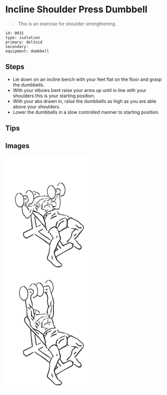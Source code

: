 # Incline Shoulder Press Dumbbell
> This is an exercise for shoulder strengthening.

``` 
id: 0031 
type: isolation 
primary: deltoid 
secondary:  
equipment: dumbbell 
``` 

## Steps

 - Lie down on an incline bench with your feet flat on the floor and grasp the dumbbells.
 - With your elbows bent raise your arms up until in line with your shoulders this is your starting position.
 - With your abs drawn in, raise the dumbbells as high as you are able above your shoulders.
 - Lower the dumbbells in a slow controlled manner to starting position.

## Tips


## Images

<svg width="276" height="275pt" viewBox="0 0 207 275" xmlns="http://www.w3.org/2000/svg">
  <g fill="#FFF">
    <path d="M0 0h207v275H0V0m128.03 63.88c-4.26.62-6.34 5.03-7.03 8.83 2.57-2.87 3.76-6.92 7.6-8.56 10 3.88 12.69 17.55 7.79 26.3-1.5 2.97-4.89 3.57-7.92 3.59.84 2.36 3.71 1.91 5.46.96 3.38-1.76 5-5.56 5.77-9.1 1.27-6.85-.25-14.4-4.84-19.77-1.67-1.86-4.33-3.17-6.83-2.25m-25.64 7.42c-3.18 2.53-4.39 6.72-4.9 10.6-.66 7.27 1.56 15.47 7.78 19.86 1.34 2.27 2.66 4.55 3.73 6.96-.69-.03-2.07-.08-2.76-.11.01.35.04 1.06.06 1.41 2.31-.44 4.4-1.63 6.7-2.09 3.55.04 3.48 5.17 6.67 5.7-1.12-2.46-2.87-4.52-4.68-6.49.76-.99 1.53-1.98 2.3-2.96 1-2.43 1.24-5.03.46-7.57-.64 3.33-1.42 6.63-2.7 9.78-1.76-.1-3.5.11-5.14.79-1.03-1.81-1.87-3.84-3.72-5.01 3.84 1.41 7.55-1.43 9.29-4.65 2.94-4.61 2.86-10.36 2.02-15.58l2.16.78c-.17 1.01-.51 3.02-.69 4.03 3.12-1.06 1.46-7.85-1.73-4.95-.17-.59-.5-1.78-.67-2.37 2.2-.04 4.37-.35 6.56-.53 1.9.47 3.11 2.28 4.57 3.46.06 2.18-.19 4.4-.76 6.51-2.6.49-5.2.92-7.82 1.28 1.02 3.44 1.15 7.02 1.54 10.56.97-3.2.94-6.68-.49-9.75.66.05 2 .14 2.66.19 1.04 1.85.33 4.06.56 6.08.79-2.19-.39-5.68 2.23-6.65.85 6.12 1.21 12.29 1.94 18.42.57 3.75-1.03 7.33-1.44 11.01-.4 1.49-.18 3.83-2.19 4.18-4.45 2.07-8.83-.47-12.71-2.51 3.14-1.13 7.24-1.44 7.97-5.42-1.76 1.27-3.69 3.09-6.05 2.37-4.07-.24-5.76-4.4-7.12-7.62.12.68.36 2.04.49 2.72-.89-.01-2.65-.01-3.53-.01-.83.79-1.67 1.57-2.54 2.32-.84-2.24.87-6.74-2.13-7.52.13 2.28.46 4.55.46 6.84-1.55.26-3.11.44-4.62.87-2.48 1.52-3.55 4.44-4.8 6.91 2.23-1.14 3.31-3.39 4.74-5.3 1.53-.47 3.12-.7 4.69-1.05 2.31-1.03 4.77-1.69 7.15-2.55 1.04 1.29 1.79 2.77 2.7 4.14.86.98 2.68 1.81 1.71 3.35 1.37 1.17 2.78 2.3 4.14 3.5-1.8.19-3.48-.27-5.09-.98.74.99 1.28 2.95-.05 3.74-3.76.39-7.63 1.42-10.73 3.67-3.81 3.2-8.29 6.01-10.23 10.83-2.59-3.84-6.93-5.84-10.43-8.69-4.06-2.25-8.61-3.46-12.79-5.5.52-2.14 1.06-4.28 1.44-6.45-3.05 4.25-2.18 10.04-5.35 14.23-3.11 4-6.03 8.99-11.46 9.96-2.06-2.57-4.19-5.08-6.26-7.63-3.82-5.63-3.42-12.67-3.78-19.15.3-.61.89-1.84 1.19-2.46.99.44 1.99.87 3 1.27l-.86-2.47 1.94-1.13c-.76.34-2.29 1.04-3.06 1.39 1.83-4.37 2.49-9.22 1.55-13.89.52-.74 1.02-.79 1.5-.14 1.05 2.93 4.84.88 5.32-1.43-1.7.85-3.46 2.27-4.75.05-2.8.03-3.32-2.19-3.56-4.65 1.19-.09 2.36-.29 3.51-.61 1.42-.1 2.83-.17 4.25-.22.28.45.85 1.35 1.13 1.8a60.84 60.84 0 0 0-5.2 2.36c2.22.53 4.35-1.69 6.44-.51 1.01 2.25.71 4.84.67 7.25-.53 1.89-3.74 1.84-3.72 3.89.16.23.49.68.65.9-.51.92-1.03 1.83-1.56 2.74.5 2.94.79 5.94 1.61 8.81 1.74 2.89 4.27 5.21 6.26 7.93-.96-2.22-.68-7.11-4.07-6.65.13-.98.3-1.96.51-2.93 2.05-1.73 4.86-.78 7.28-.71 1.43-.63 2.87-1.28 4.13-2.21-2.72-1.7-6.72 4.1-7.98-.85-.59-.78-1.18-1.55-1.79-2.3 3.13.23 6.63.12 8.8-2.51 3.76-3.2 2.41-9.54 6.96-11.96 3.31-2.36 7.39-3.01 11.23-4.02 2.39-.59 5.37 1.59 7.21-.84-3.47-.09-6.94-.1-10.41-.12-4.11.58-8.11 2.53-10.88 5.65.1-5.81-1.05-12.2-5.41-16.4-1.77-1.9-4.39-3.61-7.08-2.64-4.35.49-6.8 4.83-7.53 8.75 2.74-2.74 3.89-6.94 7.93-8.36 2.08 1.21 4.44 2.12 6.08 3.96 4.62 5.02 5.35 12.57 3.93 18.99-.91 4.39-4.95 8.85-9.82 7.48-.64 1.01-1.37 1.97-2.17 2.87.61.6 1.21 1.21 1.82 1.82-1.87.95-3.15 2.4-3.85 4.36-1.28-3.78-1.45-7.73-.76-11.64 1.41-.99 3.61-1.56 4.03-3.46.56-4.39-1.2-8.68-3.28-12.43-3.15-1.76-6.83-.27-10.08.41-.88-3.4-3.96-6.07-7.33-6.84-3.1-.18-6.32 1.22-7.95 3.93-3.44 5.43-3.55 12.36-2.05 18.43 1.23 4.28 3.47 8.76 7.61 10.84 2.36 1.38 5.12-.24 7.57.79-.62 5.96.17 12.19 3.22 17.42 2.17 2.72 5.02 4.97 6.35 8.3 5.32 1.73 8.61-3.4 11.31-7.01-1.21 6.94.87 13.82 1.24 20.73.11 3.28.67 6.5 1.17 9.73-6.94 3.11-13.9 6.22-20.64 9.75-.15 2.56-.12 5.19.43 7.71 1.54 2.8 4.21 4.76 6.91 6.36 5.98-3.04 12.03-5.95 17.53-9.84-.91-.72-1.84-.81-2.78-.27-4.87 2.64-9.63 5.5-14.73 7.66-4.09-1.64-6.06-5.81-5.95-10.06 6.09-3.55 12.61-6.25 18.95-9.31.9-.67 2.91-1.05 2.35-2.6-.91-7.74-1.98-15.47-3.07-23.2-.39-3.82-.83-8.15 2.06-11.18 2.66 2.26 4.61 5.21 6.99 7.75-.64-.1-1.93-.31-2.57-.41 1.64 8.4 2.33 16.95 4.31 25.29 3.41-1.56 6.75-3.28 10.25-4.63.18-.55.55-1.64.73-2.19-3.34 1.42-6.41 3.4-9.51 5.28-1.54-7.28-1.84-14.79-4.03-21.93.55-.38 1.1-.76 1.64-1.15.96 1.76 2.5 3.07 3.91 4.45 6.22 5.88 10.6 13.39 16.83 19.26 3.12 2.48 2.81 7.87 7.26 8.85-2.73-5.51-6.05-11.8-4.09-18.05a26.07 26.07 0 0 0-1.87-2.67c-1.56-5.63 1.64-10.59 4.88-14.85-.1-.54-.31-1.63-.42-2.17 3.25-1.56 9.06-1.24 9.69-5.68-3.41 1.62-6.76 3.41-10.43 4.36-.39 2.18-3.02 2.2-4.58 3.14.73.28 2.19.82 2.91 1.09-.91 2.06-1.84 4.14-3.11 6.01-.56.94-1.1 1.89-1.61 2.87.26-1.49-.42-3.78 1.68-4.14.03-1.08.08-3.25.1-4.33-1.02.97-2.02 1.95-3.04 2.93 2.04-5.49 7.29-8.72 11.31-12.66 5.71-1.64 11.38-3.86 17.42-3.69-1.94-.23-3.9-.22-5.84-.4-.15-.21-.46-.62-.61-.83 3.19-1.47 7.06-.54 10.51-1.14.07.46.19 1.38.25 1.84l.11-2.01c.64.26 1.91.76 2.54 1.02l-.21-2.28c.67.5 2.01 1.5 2.69 2.01-.31-.43-.91-1.29-1.22-1.71 1.3-4.24 2.09-8.61 3.13-12.91-.3-6.75-1.29-13.46-1.88-20.18 1.17-3.24 1.04-6.7 1.95-9.98-1.36-1.93-2.78-4.06-5.11-4.88-2.69-.3-5.27.84-7.69 1.84-1.35-3.14-3.08-6.34-6.08-8.18-2.4-1.62-5.58-.79-7.86.62m-38.1 12.12c-.09.32-.27.95-.35 1.27 4.02.84 7.95 2.09 11.8 3.54 1.78 1.6 2.51 4.06 4.11 5.86-.02-2.46-.19-5.79-2.94-6.79-4.07-1.68-8.32-2.95-12.62-3.88m4.1 10.17c2.47-.5 2.17-4.16 2.94-6.06-1.73 1.46-3.39 3.67-2.94 6.06m20.4 1.66c.91 1.21 3.74.71 4.54-.53-.69-1.88-3.78-.88-4.54.53m6.29-.2c.38 1.44 2.4 1.99 3.7 1.73.69-1.71-3.04-3.83-3.7-1.73m-12.54 7.63c-3.14 2.09-5.99 4.66-8.11 7.8-1.7.6-3.52.73-5.25 1.2 2.62.69 6.24 1.17 7.61-1.81a16.01 16.01 0 0 1 12.33-7.72c.09-.44.29-1.32.38-1.77-2.29.85-4.74 1.25-6.96 2.3m8.56-1.44c2.78-.05 5.56-.3 8.3-.78-2.75-1.16-5.71-.43-8.3.78m9.06.79c1.38 1.31 3.09 2.2 4.78 3.06-1.16-1.3-3.32-6.14-4.78-3.06m-12.1 7.21c-3.8 2.46-3.84 7.66-3.43 11.69.01 1.58-2.99 4.26.25 4.49-.08.28-.23.85-.31 1.14 1.83.09 3.68.05 5.49.4 1.96.87 3.74 2.32 5.94 2.56 1.62-.05 3.13-.82 3.64-2.38-1.79.25-3.61 1.22-5.42.54-3.15-.72-5.83-3.39-9.26-2.34 3.3-4.29.37-9.44 1.62-14.24 2.5-2.18 7.66-3.15 7.42-7.14-1.97 1.77-3.85 3.64-5.94 5.28m7.84-5.02c1.81 1.83 4.86 2.81 7.14 1.23-2.35-.57-4.72-1.14-7.14-1.23M45 109.67c.96 1.7.9 3.5.03 5.23.3 1.49.63 2.97.94 4.46.47.09 1.41.26 1.88.35-.39-2.01-.78-4.02-1.2-6.03.6-1.35.42-2.89 1.08-4.22-.68.05-2.05.16-2.73.21m33.24 3.48c-2.3 1.01-.26 3.31 1.32 1.62 2.27-.84.16-3.05-1.32-1.62m-12.39 5.12c1.34-.39 2.23-1.26 2.66-2.59 1.56.96 3.38 1.21 5.17 1.44-1.51 1.52-2.84 3.2-4.13 4.91 2.1 2.54 3.13 5.98 5.88 7.93-.09-1.81-.66-3.51-1.48-5.11 2.24-1.13 4.56-2.53 4.84-5.29-1.56-.26-3.12-.51-4.68-.74.41-.44 1.23-1.31 1.64-1.74-1.31-2.16-4.15-2.02-6.33-2.02-.41-.3-1.22-.9-1.63-1.2-.71 1.44-1.38 2.9-1.94 4.41m14.4-1.38c-.26.33-.76.99-1.02 1.32.77 3.42 4.74-1.98 1.02-1.32m20.16.67c1.04 1.74 2.2 3.43 3.75 4.76-.33-2.1-.99-5.16-3.75-4.76m-45.17 17.3c3.66-1.81 5.19-6.16 5.27-10.02-1.73 3.35-3.66 6.6-5.27 10.02m63.65-5.91c1.11 1.35 3.01 2.22 2.99 4.21.62 1.54.1 4.15 2.14 4.67 5.36.64 10.52 2.43 15.94 2.69 3.86 0 6.22 3.58 9.28 5.39-1.34 1.27-2.65 2.55-3.99 3.82-1.77-2.52-5.07-5.05-8.27-3.63-5.46 1.61-10.36 4.57-15.04 7.72-2.87 1.93-3.57 5.56-4.29 8.7-.54 1.41-.1 2.74.85 3.87-2.17-.38-4.46-.99-6.59-.1-6.48 1.82-10.5 7.92-12.7 13.91.3.65.6 1.3.89 1.95l1.88-3.36c1.47 5.71 7.23 9.25 8.2 15.12-2.54 4.26-6.08 7.96-7.15 13-8.51-7.7-18.46-13.62-28.12-19.76-2.55-1.6-4.96-3.6-7.93-4.37 3.52 4.42 8.96 6.72 13.48 9.98 5.93 3.92 11.47 8.39 17.26 12.52 1.58 1.28 4.03 1.76 4.9 3.74.59 7.82-.73 15.65-3.22 23.05-1.04 3.15-3.26 6.31-2.32 9.77 1.85 4.18 6.84 5.16 9.51 8.61 3.93 4.49 8.02 10.12 14.44 10.76 4.43.83 10.27-.63 11.96-5.27-.83-1.2-1.58-2.45-2.27-3.73-2.48-1.81-5.34-3.22-7.38-5.57-2.34-2.57-2.52-6.29-4.53-9.08 7.96-5.05 16-10.03 24.42-14.29 5.25-2.33 10.29-5.14 14.93-8.53.16-.66.48-1.98.64-2.65 2.68 2.06 5.62 3.73 8.34 5.73 1.92 1.33 4.24 2.89 6.7 2.11 3.78-.48 5.09-5.49 3.52-8.48-.74-2.37-3.17-3.3-4.95-4.71-3.83-2.76-4.92-8.28-9.56-10.08 3.39 5.71 7.09 11.53 13.01 14.92-.09 1.74.03 3.72-1 5.22-1.46.74-3.15.51-4.72.73-3.87-2.16-7.27-6.01-11.91-6.19.43-1.42.82-2.85 1.18-4.29-3.41-2.77-7.8-4.51-12.24-4.13-.38.46-1.14 1.37-1.53 1.83-3.48 1.35-6.8 3.06-10.25 4.47-3.16-3.14-4.91-7.28-7.78-10.63.42-.4 1.27-1.19 1.69-1.59-.01-2.27 1-4.69-.23-6.8-1.8-3.47-2.68-7.27-3.03-11.14 5.18-3.23 10.62-6.03 16.05-8.82 1.16-.53 1.63-1.81 2.41-2.74 1.86.81 3.72 1.66 5.6 2.45-1.56-1.47-3.15-2.89-4.75-4.31.18-4.04.26-8.09.34-12.14 1.14-3.16 4.13-5.56 7.32-6.48 7.1 3.66 15.47 5.81 20.77 12.17 2.22 2.52 5.91 3.66 7.11 7.04 1.47 2.38.56 5.51-1.46 7.25-2.49 2.18-4 5.21-6.51 7.36-2.84 2.87-4.4 6.77-7.39 9.52-2.15 1.92-4.11 4.05-5.57 6.54 3.89-.56 6.34-4.32 9-6.93 4.22-6.36 9.72-11.75 13.66-18.3 1.95-3.62-.46-7.72-3.35-9.99-4.68-3.7-8.46-8.71-14.19-10.87-3.34-1.98-7.55-2.73-10.09-5.86-1.83-.47-3.63.29-5.4.65-2.06-5.44-8.68-5.3-13.34-6.96-4.08-.17-7.71-2.27-11.79-2.27.19-3.52-2.63-6.09-5.57-7.42m-26.63 1.55c-.26 1.67 2.69 2.5 4 2 .61-1.83-2.69-2.63-4-2m26.86 3.14c-1.84.48-3.85.6-5.45 1.72-.1.75-.01 1.62-.81 2.03-2.42 1.74-5.69 3.23-6.07 6.58 3.56-2.76 6.97-5.84 11.44-7.06-.92-.32-2.75-.98-3.67-1.3 1.56-.56 3.04-1.32 4.56-1.97m-13.24 13.59c-.92.47-.07 1.48 0 2.18 3.17-2.77 6.99-4.59 11.04-5.66 1.91-.32 2.96-1.97 3.97-3.45-5.38 1.3-10.99 2.86-15.01 6.93m57.49 14.4c1.95 3.3 4.59 6.24 7.89 8.24 2.35.72 7.21 1.7 7.04-2.05-2.12.06-4.24.11-6.36.17-2.94-2.01-4.91-5.59-8.57-6.36m-10.76 8.63c3.05 1.42 6.34 2.1 9.7 1.8-2.25 2.57-5.02 4.64-7.08 7.37-1.47 3.2-.92 6.92-2.43 10.13-.52.91-1.04 1.84-1.56 2.76-2.04 4.29-7.84 5.56-8.4 10.79 2 .44 2.84-1.16 3.65-2.62 4.55-4.42 9.1-9.85 9.53-16.46.02-5.48 5.9-7.62 9.13-11.09 1.99 1.18 4 2.55 6.39 2.72-.04-.23-.12-.71-.16-.95-2.46-.92-4.38-2.67-6.5-4.13-4.1.04-8.18-.7-12.27-.32m-76.52 6.99c6.24 6.79 14.39 11.44 21.89 16.7 2.77 1.62 5.15 4.28 8.55 4.46-8.24-8.23-19.39-12.95-28.11-20.62 3.54-2.24 8.75-2.9 10.58-7.06-4.49 1.79-8.66 4.26-12.91 6.52m88.44 5.68c-1.71 1.6-3.38 3.26-5.21 4.72.2.42.6 1.25.8 1.67 2.05-1.44 4.06-3 5.75-4.86.11-.96-.34-1.47-1.34-1.53z"/>
    <path d="M100.11 92.7c-2.87-7.64-2.08-18.11 5.8-22.44 2.85 1.66 6.06 3.18 7.66 6.26 2.75 5.08 4.03 11.35 2 16.92-1.01 3.15-3.05 6.52-6.61 7.1-4.45.06-7.39-4.11-8.85-7.84zM23.91 104.02c-.54-6.12 1.68-12.77 7.31-15.87 3.41 1.58 7.16 3.33 8.77 6.99 2.99 6.21 3.54 14.05.31 20.27-1.55 3.24-5.77 5.34-9.09 3.41-5.09-2.96-6.94-9.26-7.3-14.8zM71.64 120.23c1.91.25 3.82.41 5.73.62-1.27 1.36-2.57 2.67-3.81 4.06-.88-1.47-2.69-2.77-1.92-4.68zM63.53 131.42c2.18-.05 4.17.85 6.15 1.62 2.69.41 5.63.75 7.7 2.7 3.32 2.98 7.28 5.19 10.21 8.61.2 4.41 3.55 7.95 3.36 12.39.56.65 1.1 1.31 1.65 1.97-1.1 2.24-.24 4.61.21 6.89-6.1-5.75-11.2-12.47-16.42-19-3.98-3.38-6.95-7.74-10.83-11.22-1.36-.89-1.63-2.52-2.03-3.96zM123.92 152.87c6.11-1.01 10.95-5.51 17.12-6.33 2.94 4.59 2.14 10.25 1.96 15.4-.18 2.2-.1 5.17-2.52 6.19-5.39 2.53-9.97 6.46-15.3 9.06-1.34-2.18-2.66-4.37-4.27-6.36l2.01-1.81c-1.22-.97-2.49-1.87-3.69-2.87 1.06-4.58 2.09-9.27 4.69-13.28m3.31 4.36c-3.17 2.82-3.35 7.28-4.46 11.09 1.41-1.15 2.93-2.39 3.24-4.31.77-3.93 3.83-7.14 7.59-8.37 1.64-.85 4.33-.91 4.46-3.32-4.06.33-7.74 2.37-10.83 4.91zM102.12 177.86c2.18-5.37 7.06-9.04 12.76-9.88 1.38.69 2.83 1.28 4.16 2.09 3.14 4.42 5.67 9.48 6.07 14.98.33 4.12 3.57 8.5 1.33 12.48-5.39 5.45-6.68 13.32-10.04 19.96-1.94 3.89-4.57 8.33-2.74 12.74 2.49 7.68 5.09 16.23 12.24 20.88 2.33 1.26 4.34 2.95 5.9 5.1-4.53 2.84-10.64 4.35-15.59 1.7-2.43-1.58-4.11-4.02-6.03-6.12-2.9-3.5-6.52-6.27-10.16-8.91-2.31-1.71-.74-4.68-.05-6.82 1.77-4.2 2.72-8.67 3.6-13.12.96-4.9-.34-9.99 1.06-14.81.89-4.06 3.01-7.67 5.07-11.22.51-1.35 1.86-1.87 3.01-2.52-2.44-6.17-6.95-11.09-10.59-16.53m18.05 14.36c1.04-1.11 1.17-2.73 1.66-4.11-2.51-.76-5.1 6.18-1.66 4.11m-8.63 52.58c-.79-3.84-1.43-7.78-3.2-11.32-1.9 3.75.98 8.27 3.2 11.32z"/>
    <path d="M123.15 207.47c1.17-2.48 1.96-5.11 3.2-7.55 2.14 3.16 4.15 6.4 6.25 9.58.4 2.82 4.19 3.57 5.23.8 3.35-1.35 6.63-2.85 9.75-4.67 2.74-1.72 5.75.39 8.26 1.56.19 2.13.44 4.27.77 6.39-12.75 7.81-26.15 14.49-38.86 22.38-1.02-3.18-2.8-6.43-2.09-9.85 2.18-2.79 5.53-4.37 8.08-6.81-1.36-1.21-2.73-2.39-4.06-3.62.99-2.3 1.49-4.75 2.42-7.06 2.06 3.22 4.11 6.46 6.62 9.36l1.44-1.77c-2.14-3.06-4.6-5.89-7.01-8.74z"/>
    <path d="M118.41 217.76c3.64.68.07 3.44-1.49 4.34.46-1.47 1-2.9 1.49-4.34z"/>
  </g>
  <g fill="#333">
    <path d="M128.03 63.88c2.5-.92 5.16.39 6.83 2.25 4.59 5.37 6.11 12.92 4.84 19.77-.77 3.54-2.39 7.34-5.77 9.1-1.75.95-4.62 1.4-5.46-.96 3.03-.02 6.42-.62 7.92-3.59 4.9-8.75 2.21-22.42-7.79-26.3-3.84 1.64-5.03 5.69-7.6 8.56.69-3.8 2.77-8.21 7.03-8.83z"/>
    <path d="M102.39 71.3c2.28-1.41 5.46-2.24 7.86-.62 3 1.84 4.73 5.04 6.08 8.18 2.42-1 5-2.14 7.69-1.84 2.33.82 3.75 2.95 5.11 4.88-.91 3.28-.78 6.74-1.95 9.98.59 6.72 1.58 13.43 1.88 20.18-1.04 4.3-1.83 8.67-3.13 12.91.31.42.91 1.28 1.22 1.71-.68-.51-2.02-1.51-2.69-2.01l.21 2.28c-.63-.26-1.9-.76-2.54-1.02l-.11 2.01c-.06-.46-.18-1.38-.25-1.84-3.45.6-7.32-.33-10.51 1.14.15.21.46.62.61.83 1.94.18 3.9.17 5.84.4-6.04-.17-11.71 2.05-17.42 3.69-4.02 3.94-9.27 7.17-11.31 12.66 1.02-.98 2.02-1.96 3.04-2.93-.02 1.08-.07 3.25-.1 4.33-2.1.36-1.42 2.65-1.68 4.14.51-.98 1.05-1.93 1.61-2.87 1.27-1.87 2.2-3.95 3.11-6.01-.72-.27-2.18-.81-2.91-1.09 1.56-.94 4.19-.96 4.58-3.14 3.67-.95 7.02-2.74 10.43-4.36-.63 4.44-6.44 4.12-9.69 5.68.11.54.32 1.63.42 2.17-3.24 4.26-6.44 9.22-4.88 14.85.68.85 1.3 1.74 1.87 2.67-1.96 6.25 1.36 12.54 4.09 18.05-4.45-.98-4.14-6.37-7.26-8.85-6.23-5.87-10.61-13.38-16.83-19.26-1.41-1.38-2.95-2.69-3.91-4.45-.54.39-1.09.77-1.64 1.15 2.19 7.14 2.49 14.65 4.03 21.93 3.1-1.88 6.17-3.86 9.51-5.28-.18.55-.55 1.64-.73 2.19-3.5 1.35-6.84 3.07-10.25 4.63-1.98-8.34-2.67-16.89-4.31-25.29.64.1 1.93.31 2.57.41-2.38-2.54-4.33-5.49-6.99-7.75-2.89 3.03-2.45 7.36-2.06 11.18 1.09 7.73 2.16 15.46 3.07 23.2.56 1.55-1.45 1.93-2.35 2.6-6.34 3.06-12.86 5.76-18.95 9.31-.11 4.25 1.86 8.42 5.95 10.06 5.1-2.16 9.86-5.02 14.73-7.66.94-.54 1.87-.45 2.78.27-5.5 3.89-11.55 6.8-17.53 9.84-2.7-1.6-5.37-3.56-6.91-6.36-.55-2.52-.58-5.15-.43-7.71 6.74-3.53 13.7-6.64 20.64-9.75-.5-3.23-1.06-6.45-1.17-9.73-.37-6.91-2.45-13.79-1.24-20.73-2.7 3.61-5.99 8.74-11.31 7.01-1.33-3.33-4.18-5.58-6.35-8.3-3.05-5.23-3.84-11.46-3.22-17.42-2.45-1.03-5.21.59-7.57-.79-4.14-2.08-6.38-6.56-7.61-10.84-1.5-6.07-1.39-13 2.05-18.43 1.63-2.71 4.85-4.11 7.95-3.93 3.37.77 6.45 3.44 7.33 6.84 3.25-.68 6.93-2.17 10.08-.41 2.08 3.75 3.84 8.04 3.28 12.43-.42 1.9-2.62 2.47-4.03 3.46-.69 3.91-.52 7.86.76 11.64.7-1.96 1.98-3.41 3.85-4.36-.61-.61-1.21-1.22-1.82-1.82.8-.9 1.53-1.86 2.17-2.87 4.87 1.37 8.91-3.09 9.82-7.48 1.42-6.42.69-13.97-3.93-18.99-1.64-1.84-4-2.75-6.08-3.96-4.04 1.42-5.19 5.62-7.93 8.36.73-3.92 3.18-8.26 7.53-8.75 2.69-.97 5.31.74 7.08 2.64 4.36 4.2 5.51 10.59 5.41 16.4 2.77-3.12 6.77-5.07 10.88-5.65 3.47.02 6.94.03 10.41.12-1.84 2.43-4.82.25-7.21.84-3.84 1.01-7.92 1.66-11.23 4.02-4.55 2.42-3.2 8.76-6.96 11.96-2.17 2.63-5.67 2.74-8.8 2.51.61.75 1.2 1.52 1.79 2.3 1.26 4.95 5.26-.85 7.98.85-1.26.93-2.7 1.58-4.13 2.21-2.42-.07-5.23-1.02-7.28.71-.21.97-.38 1.95-.51 2.93 3.39-.46 3.11 4.43 4.07 6.65-1.99-2.72-4.52-5.04-6.26-7.93-.82-2.87-1.11-5.87-1.61-8.81.53-.91 1.05-1.82 1.56-2.74-.16-.22-.49-.67-.65-.9-.02-2.05 3.19-2 3.72-3.89.04-2.41.34-5-.67-7.25-2.09-1.18-4.22 1.04-6.44.51a60.84 60.84 0 0 1 5.2-2.36c-.28-.45-.85-1.35-1.13-1.8-1.42.05-2.83.12-4.25.22-1.15.32-2.32.52-3.51.61.24 2.46.76 4.68 3.56 4.65 1.29 2.22 3.05.8 4.75-.05-.48 2.31-4.27 4.36-5.32 1.43-.48-.65-.98-.6-1.5.14.94 4.67.28 9.52-1.55 13.89.77-.35 2.3-1.05 3.06-1.39l-1.94 1.13.86 2.47c-1.01-.4-2.01-.83-3-1.27-.3.62-.89 1.85-1.19 2.46.36 6.48-.04 13.52 3.78 19.15 2.07 2.55 4.2 5.06 6.26 7.63 5.43-.97 8.35-5.96 11.46-9.96 3.17-4.19 2.3-9.98 5.35-14.23-.38 2.17-.92 4.31-1.44 6.45 4.18 2.04 8.73 3.25 12.79 5.5 3.5 2.85 7.84 4.85 10.43 8.69 1.94-4.82 6.42-7.63 10.23-10.83 3.1-2.25 6.97-3.28 10.73-3.67 1.33-.79.79-2.75.05-3.74 1.61.71 3.29 1.17 5.09.98-1.36-1.2-2.77-2.33-4.14-3.5.97-1.54-.85-2.37-1.71-3.35-.91-1.37-1.66-2.85-2.7-4.14-2.38.86-4.84 1.52-7.15 2.55-1.57.35-3.16.58-4.69 1.05-1.43 1.91-2.51 4.16-4.74 5.3 1.25-2.47 2.32-5.39 4.8-6.91 1.51-.43 3.07-.61 4.62-.87 0-2.29-.33-4.56-.46-6.84 3 .78 1.29 5.28 2.13 7.52.87-.75 1.71-1.53 2.54-2.32.88 0 2.64 0 3.53.01-.13-.68-.37-2.04-.49-2.72 1.36 3.22 3.05 7.38 7.12 7.62 2.36.72 4.29-1.1 6.05-2.37-.73 3.98-4.83 4.29-7.97 5.42 3.88 2.04 8.26 4.58 12.71 2.51 2.01-.35 1.79-2.69 2.19-4.18.41-3.68 2.01-7.26 1.44-11.01-.73-6.13-1.09-12.3-1.94-18.42-2.62.97-1.44 4.46-2.23 6.65-.23-2.02.48-4.23-.56-6.08-.66-.05-2-.14-2.66-.19 1.43 3.07 1.46 6.55.49 9.75-.39-3.54-.52-7.12-1.54-10.56 2.62-.36 5.22-.79 7.82-1.28.57-2.11.82-4.33.76-6.51-1.46-1.18-2.67-2.99-4.57-3.46-2.19.18-4.36.49-6.56.53.17.59.5 1.78.67 2.37 3.19-2.9 4.85 3.89 1.73 4.95.18-1.01.52-3.02.69-4.03l-2.16-.78c.84 5.22.92 10.97-2.02 15.58-1.74 3.22-5.45 6.06-9.29 4.65 1.85 1.17 2.69 3.2 3.72 5.01 1.64-.68 3.38-.89 5.14-.79 1.28-3.15 2.06-6.45 2.7-9.78.78 2.54.54 5.14-.46 7.57-.77.98-1.54 1.97-2.3 2.96 1.81 1.97 3.56 4.03 4.68 6.49-3.19-.53-3.12-5.66-6.67-5.7-2.3.46-4.39 1.65-6.7 2.09-.02-.35-.05-1.06-.06-1.41.69.03 2.07.08 2.76.11-1.07-2.41-2.39-4.69-3.73-6.96-6.22-4.39-8.44-12.59-7.78-19.86.51-3.88 1.72-8.07 4.9-10.6m-2.28 21.4c1.46 3.73 4.4 7.9 8.85 7.84 3.56-.58 5.6-3.95 6.61-7.1 2.03-5.57.75-11.84-2-16.92-1.6-3.08-4.81-4.6-7.66-6.26-7.88 4.33-8.67 14.8-5.8 22.44m-76.2 11.32c.36 5.54 2.21 11.84 7.3 14.8 3.32 1.93 7.54-.17 9.09-3.41 3.23-6.22 2.68-14.06-.31-20.27-1.61-3.66-5.36-5.41-8.77-6.99-5.63 3.1-7.85 9.75-7.31 15.87m39.62 27.4c.4 1.44.67 3.07 2.03 3.96 3.88 3.48 6.85 7.84 10.83 11.22 5.22 6.53 10.32 13.25 16.42 19-.45-2.28-1.31-4.65-.21-6.89-.55-.66-1.09-1.32-1.65-1.97.19-4.44-3.16-7.98-3.36-12.39-2.93-3.42-6.89-5.63-10.21-8.61-2.07-1.95-5.01-2.29-7.7-2.7-1.98-.77-3.97-1.67-6.15-1.62z"/>
    <path d="M64.29 83.42c4.3.93 8.55 2.2 12.62 3.88 2.75 1 2.92 4.33 2.94 6.79-1.6-1.8-2.33-4.26-4.11-5.86-3.85-1.45-7.78-2.7-11.8-3.54.08-.32.26-.95.35-1.27z"/>
    <path d="M68.39 93.59c-.45-2.39 1.21-4.6 2.94-6.06-.77 1.9-.47 5.56-2.94 6.06zM88.79 95.25c.76-1.41 3.85-2.41 4.54-.53-.8 1.24-3.63 1.74-4.54.53zM95.08 95.05c.66-2.1 4.39.02 3.7 1.73-1.3.26-3.32-.29-3.7-1.73zM82.54 102.68c2.22-1.05 4.67-1.45 6.96-2.3-.09.45-.29 1.33-.38 1.77a16.01 16.01 0 0 0-12.33 7.72c-1.37 2.98-4.99 2.5-7.61 1.81 1.73-.47 3.55-.6 5.25-1.2 2.12-3.14 4.97-5.71 8.11-7.8zM91.1 101.24c2.59-1.21 5.55-1.94 8.3-.78-2.74.48-5.52.73-8.3.78zM100.16 102.03c1.46-3.08 3.62 1.76 4.78 3.06-1.69-.86-3.4-1.75-4.78-3.06zM88.06 109.24c2.09-1.64 3.97-3.51 5.94-5.28.24 3.99-4.92 4.96-7.42 7.14-1.25 4.8 1.68 9.95-1.62 14.24 3.43-1.05 6.11 1.62 9.26 2.34 1.81.68 3.63-.29 5.42-.54-.51 1.56-2.02 2.33-3.64 2.38-2.2-.24-3.98-1.69-5.94-2.56-1.81-.35-3.66-.31-5.49-.4.08-.29.23-.86.31-1.14-3.24-.23-.24-2.91-.25-4.49-.41-4.03-.37-9.23 3.43-11.69zM95.9 104.22c2.42.09 4.79.66 7.14 1.23-2.28 1.58-5.33.6-7.14-1.23zM45 109.67c.68-.05 2.05-.16 2.73-.21-.66 1.33-.48 2.87-1.08 4.22.42 2.01.81 4.02 1.2 6.03-.47-.09-1.41-.26-1.88-.35-.31-1.49-.64-2.97-.94-4.46.87-1.73.93-3.53-.03-5.23zM78.24 113.15c1.48-1.43 3.59.78 1.32 1.62-1.58 1.69-3.62-.61-1.32-1.62zM65.85 118.27c.56-1.51 1.23-2.97 1.94-4.41.41.3 1.22.9 1.63 1.2 2.18 0 5.02-.14 6.33 2.02-.41.43-1.23 1.3-1.64 1.74 1.56.23 3.12.48 4.68.74-.28 2.76-2.6 4.16-4.84 5.29.82 1.6 1.39 3.3 1.48 5.11-2.75-1.95-3.78-5.39-5.88-7.93 1.29-1.71 2.62-3.39 4.13-4.91-1.79-.23-3.61-.48-5.17-1.44-.43 1.33-1.32 2.2-2.66 2.59m5.79 1.96c-.77 1.91 1.04 3.21 1.92 4.68 1.24-1.39 2.54-2.7 3.81-4.06-1.91-.21-3.82-.37-5.73-.62zM80.25 116.89c3.72-.66-.25 4.74-1.02 1.32.26-.33.76-.99 1.02-1.32zM100.41 117.56c2.76-.4 3.42 2.66 3.75 4.76-1.55-1.33-2.71-3.02-3.75-4.76zM55.24 134.86c1.61-3.42 3.54-6.67 5.27-10.02-.08 3.86-1.61 8.21-5.27 10.02zM118.89 128.95c2.94 1.33 5.76 3.9 5.57 7.42 4.08 0 7.71 2.1 11.79 2.27 4.66 1.66 11.28 1.52 13.34 6.96 1.77-.36 3.57-1.12 5.4-.65 2.54 3.13 6.75 3.88 10.09 5.86 5.73 2.16 9.51 7.17 14.19 10.87 2.89 2.27 5.3 6.37 3.35 9.99-3.94 6.55-9.44 11.94-13.66 18.3-2.66 2.61-5.11 6.37-9 6.93 1.46-2.49 3.42-4.62 5.57-6.54 2.99-2.75 4.55-6.65 7.39-9.52 2.51-2.15 4.02-5.18 6.51-7.36 2.02-1.74 2.93-4.87 1.46-7.25-1.2-3.38-4.89-4.52-7.11-7.04-5.3-6.36-13.67-8.51-20.77-12.17-3.19.92-6.18 3.32-7.32 6.48-.08 4.05-.16 8.1-.34 12.14 1.6 1.42 3.19 2.84 4.75 4.31-1.88-.79-3.74-1.64-5.6-2.45-.78.93-1.25 2.21-2.41 2.74-5.43 2.79-10.87 5.59-16.05 8.82.35 3.87 1.23 7.67 3.03 11.14 1.23 2.11.22 4.53.23 6.8-.42.4-1.27 1.19-1.69 1.59 2.87 3.35 4.62 7.49 7.78 10.63 3.45-1.41 6.77-3.12 10.25-4.47.39-.46 1.15-1.37 1.53-1.83 4.44-.38 8.83 1.36 12.24 4.13a90.66 90.66 0 0 1-1.18 4.29c4.64.18 8.04 4.03 11.91 6.19 1.57-.22 3.26.01 4.72-.73 1.03-1.5.91-3.48 1-5.22-5.92-3.39-9.62-9.21-13.01-14.92 4.64 1.8 5.73 7.32 9.56 10.08 1.78 1.41 4.21 2.34 4.95 4.71 1.57 2.99.26 8-3.52 8.48-2.46.78-4.78-.78-6.7-2.11-2.72-2-5.66-3.67-8.34-5.73-.16.67-.48 1.99-.64 2.65-4.64 3.39-9.68 6.2-14.93 8.53-8.42 4.26-16.46 9.24-24.42 14.29 2.01 2.79 2.19 6.51 4.53 9.08 2.04 2.35 4.9 3.76 7.38 5.57.69 1.28 1.44 2.53 2.27 3.73-1.69 4.64-7.53 6.1-11.96 5.27-6.42-.64-10.51-6.27-14.44-10.76-2.67-3.45-7.66-4.43-9.51-8.61-.94-3.46 1.28-6.62 2.32-9.77 2.49-7.4 3.81-15.23 3.22-23.05-.87-1.98-3.32-2.46-4.9-3.74-5.79-4.13-11.33-8.6-17.26-12.52-4.52-3.26-9.96-5.56-13.48-9.98 2.97.77 5.38 2.77 7.93 4.37 9.66 6.14 19.61 12.06 28.12 19.76 1.07-5.04 4.61-8.74 7.15-13-.97-5.87-6.73-9.41-8.2-15.12l-1.88 3.36c-.29-.65-.59-1.3-.89-1.95 2.2-5.99 6.22-12.09 12.7-13.91 2.13-.89 4.42-.28 6.59.1-.95-1.13-1.39-2.46-.85-3.87.72-3.14 1.42-6.77 4.29-8.7 4.68-3.15 9.58-6.11 15.04-7.72 3.2-1.42 6.5 1.11 8.27 3.63 1.34-1.27 2.65-2.55 3.99-3.82-3.06-1.81-5.42-5.39-9.28-5.39-5.42-.26-10.58-2.05-15.94-2.69-2.04-.52-1.52-3.13-2.14-4.67.02-1.99-1.88-2.86-2.99-4.21m5.03 23.92c-2.6 4.01-3.63 8.7-4.69 13.28 1.2 1 2.47 1.9 3.69 2.87l-2.01 1.81c1.61 1.99 2.93 4.18 4.27 6.36 5.33-2.6 9.91-6.53 15.3-9.06 2.42-1.02 2.34-3.99 2.52-6.19.18-5.15.98-10.81-1.96-15.4-6.17.82-11.01 5.32-17.12 6.33m-21.8 24.99c3.64 5.44 8.15 10.36 10.59 16.53-1.15.65-2.5 1.17-3.01 2.52-2.06 3.55-4.18 7.16-5.07 11.22-1.4 4.82-.1 9.91-1.06 14.81-.88 4.45-1.83 8.92-3.6 13.12-.69 2.14-2.26 5.11.05 6.82 3.64 2.64 7.26 5.41 10.16 8.91 1.92 2.1 3.6 4.54 6.03 6.12 4.95 2.65 11.06 1.14 15.59-1.7-1.56-2.15-3.57-3.84-5.9-5.1-7.15-4.65-9.75-13.2-12.24-20.88-1.83-4.41.8-8.85 2.74-12.74 3.36-6.64 4.65-14.51 10.04-19.96 2.24-3.98-1-8.36-1.33-12.48-.4-5.5-2.93-10.56-6.07-14.98-1.33-.81-2.78-1.4-4.16-2.09-5.7.84-10.58 4.51-12.76 9.88m21.03 29.61c2.41 2.85 4.87 5.68 7.01 8.74l-1.44 1.77c-2.51-2.9-4.56-6.14-6.62-9.36-.93 2.31-1.43 4.76-2.42 7.06 1.33 1.23 2.7 2.41 4.06 3.62-2.55 2.44-5.9 4.02-8.08 6.81-.71 3.42 1.07 6.67 2.09 9.85 12.71-7.89 26.11-14.57 38.86-22.38-.33-2.12-.58-4.26-.77-6.39-2.51-1.17-5.52-3.28-8.26-1.56-3.12 1.82-6.4 3.32-9.75 4.67-1.04 2.77-4.83 2.02-5.23-.8-2.1-3.18-4.11-6.42-6.25-9.58-1.24 2.44-2.03 5.07-3.2 7.55m-4.74 10.29c-.49 1.44-1.03 2.87-1.49 4.34 1.56-.9 5.13-3.66 1.49-4.34zM92.26 130.5c1.31-.63 4.61.17 4 2-1.31.5-4.26-.33-4-2z"/>
    <path d="M119.12 133.64c-1.52.65-3 1.41-4.56 1.97.92.32 2.75.98 3.67 1.3-4.47 1.22-7.88 4.3-11.44 7.06.38-3.35 3.65-4.84 6.07-6.58.8-.41.71-1.28.81-2.03 1.6-1.12 3.61-1.24 5.45-1.72zM105.88 147.23c4.02-4.07 9.63-5.63 15.01-6.93-1.01 1.48-2.06 3.13-3.97 3.45-4.05 1.07-7.87 2.89-11.04 5.66-.07-.7-.92-1.71 0-2.18zM127.23 157.23c3.09-2.54 6.77-4.58 10.83-4.91-.13 2.41-2.82 2.47-4.46 3.32-3.76 1.23-6.82 4.44-7.59 8.37-.31 1.92-1.83 3.16-3.24 4.31 1.11-3.81 1.29-8.27 4.46-11.09zM163.37 161.63c3.66.77 5.63 4.35 8.57 6.36 2.12-.06 4.24-.11 6.36-.17.17 3.75-4.69 2.77-7.04 2.05-3.3-2-5.94-4.94-7.89-8.24zM152.61 170.26c4.09-.38 8.17.36 12.27.32 2.12 1.46 4.04 3.21 6.5 4.13.04.24.12.72.16.95-2.39-.17-4.4-1.54-6.39-2.72-3.23 3.47-9.11 5.61-9.13 11.09-.43 6.61-4.98 12.04-9.53 16.46-.81 1.46-1.65 3.06-3.65 2.62.56-5.23 6.36-6.5 8.4-10.79.52-.92 1.04-1.85 1.56-2.76 1.51-3.21.96-6.93 2.43-10.13 2.06-2.73 4.83-4.8 7.08-7.37-3.36.3-6.65-.38-9.7-1.8zM76.09 177.25c4.25-2.26 8.42-4.73 12.91-6.52-1.83 4.16-7.04 4.82-10.58 7.06 8.72 7.67 19.87 12.39 28.11 20.62-3.4-.18-5.78-2.84-8.55-4.46-7.5-5.26-15.65-9.91-21.89-16.7z"/>
    <path d="M164.53 182.93c1 .06 1.45.57 1.34 1.53-1.69 1.86-3.7 3.42-5.75 4.86-.2-.42-.6-1.25-.8-1.67 1.83-1.46 3.5-3.12 5.21-4.72zM120.17 192.22c-3.44 2.07-.85-4.87 1.66-4.11-.49 1.38-.62 3-1.66 4.11zM111.54 244.8c-2.22-3.05-5.1-7.57-3.2-11.32 1.77 3.54 2.41 7.48 3.2 11.32z"/>
  </g>
</svg>

<svg width="276" height="275pt" viewBox="0 0 207 275" xmlns="http://www.w3.org/2000/svg">
  <g fill="#FFF">
    <path d="M0 0h207v275H0V0m92.91 24.59c2.58-2.77 4.11-6.46 7.68-8.25 2.69 1.54 5.8 2.81 7.4 5.65 4.08 6.89 4.18 16.29-.66 22.84-1.42-2.8-2.27-5.83-2.57-8.95-.54-2.73-1.03-6.44-4.16-7.36-4.22-.91-8.08 2.57-12.25 1.99-1.39-3.48-3.61-7.07-7.27-8.48-3.9-.94-8.38 1.28-9.51 5.27 2.24-1.59 4.3-3.41 6.48-5.07 2.56 1.6 5.65 2.73 7.25 5.47 3.49 5.46 4.13 12.61 2.23 18.75-1.07 3.44-4.38 7.39-8.38 6.04-1.46-.69-4.65-.89-4.02-3.23 2.08-6.63 1.33-14.23-2.26-20.21-1.91-2.89-5.13-6.18-8.95-4.85-4.39.53-6.68 5-7.46 8.9 2.54-3.06 4.17-6.94 8.03-8.67 3.15 1.77 6.63 3.57 8.08 7.13 2.94 6.52 3.59 15-.81 21.04-1.74 2.64-5.04 2.72-7.86 2.34.63.71.74 2.21 1.98 2.08 3.66.82 6.23-2.29 8.38-4.69 2.53.45 4.76 2.95 7.57 2.21 3.9-.91 7.17-5.04 6.91-9.02 1.92.44 4.08.48 5.72 1.72 3.52 4.45 3.88 10.48 3.1 15.89-.96 5.5 1.64 10.73 2.3 16.11-3.37 3.79-1.7 9.24-4.38 13.22l2.04-.48 1.76 4.49c-.83-.56-2.5-1.67-3.33-2.23-.24.27-.7.83-.94 1.1 1.44.44 2.87.9 4.31 1.33.69 2 1.02 4.09 1.65 6.09 2.18 2.06 6.13 2 7.19 5.16 1.43 2.52 2.17 5.33 2.39 8.22.3 3.98 3.11 7.03 4.7 10.52-4.06.93-8.26 1.28-12.19 2.74-4.01 1.16-6.85 4.38-10.05 6.86-2.1 1.58-3.39 3.93-4.63 6.19-2.09-3.12-5.45-4.89-8.34-7.14-5.46-4.76-14.32-4.32-18.35-10.92-3.3-3.15-2.7-8-3.87-12.04-1.69-5.09-4.55-9.71-6.13-14.85-1.58-6.48.47-13.51-2.42-19.67.71-5.63-2.13-10.88-1.39-16.56l.9.85c4.84-5.95 5.8-14.24 3.39-21.4-1.74-4.51-4.3-9.2-9.11-10.96-2.68.74-5.95 1.02-7.53 3.66-4.96 7.56-4.36 18.04.43 25.54 2.15 3.4 6.57 6.6 10.64 4.24l-.72 2.73c.48 3.74 2.2 7.32 1.65 11.15-.31 2.5 1.77 4.49 1.83 6.93-.04 5.45-.12 10.95.69 16.36-1.77 1.12-3.88 1.94-5.03 3.79-1.97 2.99-1 6.85.03 10 3.77 5.41 8.26 10.3 12.4 15.44 1.04 1.6.93 3.64 1.18 5.47.46 11.92 1.81 23.8 3.39 35.61-6.92 3.19-13.93 6.22-20.66 9.8-.13 2.54-.13 5.13.42 7.62 1.46 2.86 4.21 4.77 6.87 6.44 5.63-3.02 11.69-5.38 16.67-9.48.12-.4.35-1.2.47-1.61-5.98 2.65-11.46 6.31-17.5 8.86-1.46-1.4-3.05-2.68-4.34-4.26-.8-1.89-.8-4.02-1.22-6.01 6.83-4.18 14.59-6.64 21.37-10.85-.71-8.42-2.18-16.77-3.17-25.16-.21-4.33-.13-8.67-.67-12.98 3.48 3.25 6.72 6.75 9.78 10.4-.64-.08-1.91-.25-2.54-.34 1.6 8.4 2.36 16.92 4.26 25.27 3.43-1.57 6.8-3.28 10.31-4.67.18-.56.52-1.68.7-2.24-3.28 1.57-6.42 3.42-9.48 5.37-1.59-7.28-1.88-14.79-4.04-21.94.52-.37 1.04-.73 1.57-1.09 2.56 3.52 6.11 6.17 8.83 9.57 3.79 4.82 7.51 9.73 11.9 14.03 2.68 2.37 3.15 6.22 5.73 8.7l1.48-.4c-2.88-5.13-5.94-11.45-3.91-17.36-3.1-3.52-2.92-8.98-.31-12.72 1.02-2.39 4.03-4.2 2.94-7.08 3.32-1.52 8.83-1.3 9.71-5.68-3.44 1.58-6.79 3.35-10.44 4.39-.82 1.93-3.05 2.32-4.71 3.22.73.24 2.18.72 2.9.96-.69 1.51-1.36 3.03-2.04 4.54-.98 1.45-1.86 2.96-2.83 4.42.28-1.56 0-3.6 1.82-4.31.04-1.06.12-3.17.15-4.22-1.04.97-2.06 1.96-3.1 2.93 2.13-5.45 7.31-8.71 11.35-12.65 5.82-1.31 11.49-4.56 17.6-3.39-1.26-2.92-2.42-5.97-4.61-8.35-1.31-4.72-.8-10.07-4.25-13.97 1.76-3.82 4.31-7.44 4.38-11.81-.01-8.17-1.03-16.41.14-24.55 1.05-8.41-4.21-15.71-5.61-23.76 5.53-6.44 5.5-16.11 2.16-23.55-1.76-3.82-5.55-8.19-10.24-6.59-4.04.66-6.1 4.8-6.95 8.41M51.59 36.68c1.17 3.55 5 .61 7.49.62 1.92 1.29 4.08 2.36 5.6 4.16.48 1.7-.27 3.44-.55 5.12-1.78 1.37-3.5 2.82-5.16 4.34-.19 1.39-.36 2.79-.53 4.19-1.38 7.99 5.43 14.86 3.19 22.94-3.84-1.05-4.13-5.99-7.79-7.29 2.08 3.84 4.53 7.67 3.67 12.3-1.95-1.44-3.22-4.87-6.08-4.39 1.66 2.58 4.17 4.41 6.68 6.09.34-1.97.64-3.96.86-5.95l1.01.12c1.37 2 3.2 3.63 4.54 5.65.97 3.05.71 6.34 1.49 9.44.73 2.84 1.03 5.78.82 8.71-1.6-1.54-3.28-3.01-4.68-4.74-.5-4.1.7-9.35-2.83-12.37.86 5.44.62 10.92.87 16.4.85-.46 1.7-.93 2.54-1.4 1.68 2.61 2.02 6 4.33 8.2.56-4.84 1.79-9.62 1.43-14.52 1.44 1.32 2.88 2.66 4.33 3.98 2.99-.9 6-1.79 9.06-2.39 2.23.08 4.8 1.23 6.58-.73-5.17.11-10.55-.85-15.5 1.15-.91-.72-1.84-1.41-2.78-2.08-.11-.87-.19-1.74-.25-2.61.64-1.35 1.13-2.75 1.49-4.2-2.31 1.43-2.67 3.94-2.27 6.41-2.68-2.09-2.65-5.64-1.61-8.55 2.68 1.12 5.49 1.92 8.2 2.97 1.79 1.63 2.6 4.06 4.14 5.93-.17-2.26-.04-5.28-2.35-6.55-3.07-1.5-6.41-2.33-9.64-3.44-.61.41-1.22.81-1.84 1.22.39-2.79-2.28-4.4-3.71-6.37 2.3-4.72 1.26-10.12-.81-14.7-1.81-3.85-1.38-8.22-.79-12.29 1.37-1.97 3.51-3.24 5.03-5.09.45-2.29.43-4.67.27-7-1.02-1-2.21-1.81-3.37-2.66-3.11-2.83-7.39-.27-11.08-.62m3.84 4.83c1.16 2.97 3.89 4.57 7.05 4.11-2.21-1.59-4.64-2.86-7.05-4.11M88.8 95.22c.86 1.28 3.74.73 4.52-.53-.69-1.86-3.77-.84-4.52.53m-6.27 7.48c-3.18 2.02-5.89 4.73-8.17 7.72-1.65.64-3.43.87-5.1 1.47 1.93.22 3.87.25 5.81.23 2.05-2.93 4.24-5.83 7.18-7.92 2.09-1.2 4.55-1.39 6.83-2.03.11-.44.34-1.33.46-1.78-2.32.83-4.79 1.24-7.01 2.31m8.55-1.47c2.82-.04 5.64-.29 8.41-.83-2.82-1.02-5.77-.38-8.41.83m-25.04 9.12c-1.66-2.32-3.47-4.52-5.17-6.81-.72 3.36 1.61 6.67 5.17 6.81m18.7 4.43c-.8 3.12.71 6.52-1.34 9.35.36.89.7 1.8 1.04 2.71 2.06-.21 4.13-.1 6.18.15 2.66 2.51 6.7 3.46 9.58.68-2.44-.15-4.96.58-7.29-.42-2.53-.96-5.03-1.97-7.55-2.94 2.88-3.98-.12-8.8 1.22-13.22 2.73-2.15 7.33-3.2 7.76-7.22-3.34 3.49-8.88 5.63-9.6 10.91m11.07-10.62a6.395 6.395 0 0 0 7.43 1.38c-2.44-.62-4.91-1.22-7.43-1.38m2.96 11.16c-1.72.43-3.66.35-5.21 1.29-2.07 1.7-3.11 4.28-4.22 6.63 2.16-1.27 3.33-3.49 4.8-5.41 1.47-.46 3.01-.69 4.53-1.03 3.21-1.49 6.7-2.24 10.22-2.47-2.06-1.05-4.37-.99-6.6-.61l.44.72c-.61.36-1.81 1.08-2.41 1.44-.15-2.72.25-5.85-1.76-8.04-.11 2.5.15 4.99.21 7.48m-20.4-2.34c-.79.36-1.94 2.22-.61 2.6a3.83 3.83 0 0 0 2.67-1.36c.97-1.3-1.21-2.07-2.06-1.24m-10.98 3.43c2.11.23 4.22.42 6.34.62-1.5 1.57-2.85 3.26-4.18 4.97 1.99 2.67 3.31 5.86 5.82 8.11-.06-1.75-.39-3.49-1.44-4.94 1.42-.98 2.82-2 4.23-3l.39-2.69c-1.51-.23-3.03-.45-4.54-.66.52-.48 1.55-1.44 2.07-1.92-2.53-1.87-6.14-2.89-8.69-.49m12.82.48c-.24.33-.72 1-.96 1.33.88 3.44 4.65-2.04.96-1.33m20.12.56c1.11 1.81 2.35 3.54 3.9 4.99-.37-2.24-1.09-5.1-3.9-4.99m18.44 11.47c3.43 1.93 3.05 5.95 4.73 9.03 5.24.09 10.17 2.22 15.4 2.47 3.88-.15 7.1 2.56 9.46 5.36.19 1.74-2.29 2.69-3.1 4.12-1.57-2.75-5.06-5.21-8.27-3.79-5.72 1.71-10.91 4.79-15.72 8.25-2.62 1.88-2.86 5.33-3.61 8.19-.56 1.4-.02 2.72.87 3.86-6.85-2.25-13.69 2.66-16.83 8.52-1.04 2.22-3.36 4.7-1.78 7.19.73-1.08 1.42-2.17 2.1-3.27 1.43 5.08 5.88 8.47 7.8 13.3 1.23 2.57-1.72 4.54-2.81 6.54-8.51-8.29-19.78-13.17-28.67-21 3.73-1.96 8.77-2.91 10.74-7.02-4.5 1.81-8.66 4.36-13.02 6.48 1.54 1.73 3.07 3.51 4.97 4.87 7.83 5.76 15.71 11.54 24.13 16.4.33.5.66 1.01.98 1.52-1.47 2.11-2.2 4.59-3.09 6.99-10.9-9.66-23.68-16.9-35.96-24.62.56.92.88 2.07 1.8 2.72 3.33 2.4 6.75 4.66 10.22 6.85 6.43 4.11 12.36 8.94 18.57 13.37 1.58 1.29 4.04 1.78 4.92 3.75.64 7.97-.75 15.96-3.36 23.48-1.02 3.01-3.08 6.04-2.16 9.34 1.84 4.2 6.85 5.19 9.52 8.65 3.93 4.48 8.03 10.12 14.47 10.74 4.43.85 10.15-.66 11.95-5.23-.85-1.22-1.62-2.49-2.31-3.79-2.32-1.65-4.89-3-6.9-5.05-2.69-2.58-2.94-6.54-4.95-9.55 5.8-3.82 11.75-7.41 17.79-10.82 7.11-4.04 14.87-6.95 21.4-11.95.2-.67.61-2.01.81-2.67 2.88 2.16 5.99 3.97 8.89 6.1 1.77 1.16 3.89 2.4 6.09 1.68 3.79-.47 5.06-5.46 3.54-8.46-.68-2.14-2.77-3.13-4.45-4.35-4.21-2.72-5.34-8.52-10.12-10.57 3.36 5.79 7.12 11.58 13.05 15.04-.09 1.75 0 3.71-.98 5.24-1.51.6-3.16.51-4.73.72-3.84-2.28-7.28-5.84-11.89-6.31.4-1.4.78-2.8 1.13-4.21-3.4-2.76-7.78-4.47-12.19-4.13l-1.56 1.84c-3.47 1.36-6.8 3.04-10.22 4.5-3.16-3.17-4.99-7.29-7.82-10.71.42-.36 1.28-1.09 1.7-1.46.01-2.33.96-4.83-.27-7-1.78-3.43-2.66-7.19-2.99-11.02 5-3.07 10.18-5.82 15.41-8.47 1.44-.55 2.22-1.9 3.11-3.05 1.91.82 3.79 1.69 5.71 2.51-1.63-1.47-3.28-2.94-4.92-4.39.17-4.05.25-8.1.35-12.14 1.11-3.18 4.11-5.54 7.27-6.49 4.86 2.09 9.62 4.45 14.37 6.79 3.91 1.86 6.17 5.79 9.74 8.11 2.45 1.52 4.35 4.14 4.54 7.06-.02 3.31-3.16 5.09-4.92 7.49-2.2 3.19-5.37 5.55-7.26 8.96-2.49 4.47-7.24 7.07-9.48 11.7 6.04-2.21 9.66-8.11 13.3-13.11 3.52-4.13 7.1-8.32 9.7-13.1 1.91-6.8-5.67-10.27-9.51-14.43-4.96-5.71-13.18-6.51-18.56-11.53-1.87-.31-3.81.57-5.61-.18-.98-1.3-1.9-2.85-3.57-3.35-6.85-2.41-14.03-3.82-21.13-5.05-.16-3.58-2.79-6-5.81-7.46m-26.53 1.61c-.13 1.57 2.63 2.46 3.83 1.72.23-1.69-2.6-2.29-3.83-1.72m26.67 2.88c-1.76.61-3.67.91-5.24 1.97-.11.74-.02 1.61-.82 2-2.47 1.75-5.63 3.3-6.13 6.64 3.32-2.53 6.45-5.39 10.48-6.77-.3-1.61.65-2.79 1.71-3.84m-14.1 15.75c3.44-1.01 6.1-3.71 9.61-4.59 2.63-.68 5.28-1.66 6.57-4.28-5.92 1.51-12.94 3.09-16.18 8.87m58.53 12.35c1.84 3.5 4.81 6.16 7.9 8.53 2.47.26 7.07 1.61 7.16-2.22-2.16.06-4.32.11-6.48.17-2.9-2.12-5-5.47-8.58-6.48m-10.9 8.63c3.1 1.47 6.45 2.24 9.9 1.95-2.31 2.5-5.02 4.62-7.1 7.32-1.46 3.2-.97 6.9-2.42 10.12-1.52 2.79-3.04 5.73-5.86 7.42-2.41 1.32-3.46 3.86-4.14 6.37 1.91.09 2.85-1.36 3.68-2.8 4.53-4.45 9.08-9.86 9.52-16.48.01-5.48 5.88-7.57 9.05-11.08 2.18 1.31 4.47 2.61 7.09 2.65-2.42-1.66-4.85-3.31-7.26-4.98-4.16-.12-8.3-.63-12.46-.49m12.1 12.82c-1.92 1.75-3.8 3.55-5.74 5.29 2.66 1.58 4.6-1.67 6.41-3.11 1.37-.53.57-2.39-.67-2.18z"/>
    <path d="M41.1 30.67c10.18 4.04 13.43 17.82 8.57 27.02-1.39 3.05-5 5.37-8.34 3.93-5.07-2.43-7.24-8.4-7.78-13.66-.83-6.51 1.12-14.3 7.55-17.29zM88.74 31.9c4.51.07 8.77-1.79 13.29-1.64 1.83 11.95 7.39 22.93 9.37 34.83.12 3.49 1.57 7.85-1.19 10.67 1.75 4.6.61 9.49.95 14.26.12 2.93.73 6.01-.39 8.83-.84 2-1.83 3.94-2.64 5.96-1.67-1.18-3.41-2.3-5.41-2.83 4.88-8.74 6.59-19.43 3.91-29.13-.82-3.21 1.41-6.18 1.61-9.36-2.02 2.39-3.4 5.39-3.48 8.55-.06 3.28 2.51 6.13 1.95 9.45-.6 4.19-1.4 8.39-1.09 12.64-1.55 1.79-2.33 4.51-4.4 5.69-1.18-2.79-1.44-5.83-2.17-8.74 0-2.3-.17-4.62.19-6.91 1.68-3.27 3.91-6.31 4.73-9.97-.92.69-1.83 1.41-2.73 2.14-.92-4.66-2.71-9.39-1.8-14.19 1.11-5.56.15-11.64-3.5-16.11 1.23-1.13 2.45-2.31 3.24-3.81-2.19.78-4.14 2.51-6.58 2.28-.9-.2-2.49.71-2.8-.6.26-4.02.34-8.17-1.06-12.01m5.64 5.65c-.27 1.5-.23 3.05-.37 4.57.83-3 4.22-3.67 5.73-6.19-1.79.52-3.61.98-5.36 1.62zM46.15 106.94c-.14-2.46 2.57-3.46 4.09-4.85 1.92 3.87 4.55 7.37 6.15 11.39.78 3.25.47 6.88 2.27 9.81 1.96 2.15 4.42 3.94 5.34 6.84 6.09 3.12 8.29 11.32 15.64 12.4-3.52-3.31-7.17-6.48-10.82-9.65 2.88.61 6.2.67 8.48 2.8 3.36 2.99 7.32 5.24 10.29 8.67.43 4.13 2.88 7.65 3.48 11.72.21 1.01.91 1.82 1.36 2.72-.78 2.29-.02 4.62.29 6.92-5.89-5.97-11.16-12.54-16.35-19.11-4.44-3.87-7.74-8.84-12.3-12.57-5.96-6.17-11.3-12.9-16.66-19.58-1.86-2.02-1.22-5.01-1.26-7.51zM72.03 120.23c1.89.32 3.8.51 5.7.84-1.56 1.13-3.17 2.17-4.72 3.29-.46-.67-1.37-2.03-1.83-2.7.22-.36.64-1.07.85-1.43zM123.96 152.89c6.06-1.17 10.98-5.39 17.09-6.43 2.85 4.65 2.19 10.3 1.95 15.5-.17 2.21-.11 5.19-2.56 6.18-5.32 2.68-10.1 6.24-15.22 9.24-1.24-2.3-2.65-4.5-4.31-6.52.41-.39 1.24-1.16 1.65-1.55-1.08-1.05-2.14-2.11-3.2-3.17.39-2.32.7-4.64.98-6.97 1.33-2.02 2.46-4.17 3.62-6.28m3.86 3.84c-2.4 2.03-4.9 5.54-2.42 8.48 1.07-3.64 3.05-7.36 6.71-8.92 2.06-1.27 5.35-1.15 6.08-3.96-3.86.24-7.34 2.12-10.37 4.4zM102.1 177.81c2.24-5.32 7.09-8.97 12.78-9.84 1.46.84 3.27 1.26 4.48 2.48 2.68 4.08 5.1 8.53 5.6 13.48.3 4.16 2.6 7.93 2.25 12.18-.96 2.35-3.26 3.82-4.36 6.09-2.81 5.83-4.67 12.09-7.72 17.82-1.54 3.14-2.97 6.83-1.45 10.26 2.23 6.56 4.17 13.77 9.48 18.59 2.73 2.66 6.5 4.05 8.66 7.33-4.54 2.82-10.64 4.39-15.6 1.72-2.42-1.58-4.1-4-6.02-6.1-3.17-3.73-7.01-6.82-11.09-9.48-.84-4.09 1.75-7.69 2.69-11.5.9-3.91 2.07-7.81 2.14-11.86.17-3.63-.38-7.36.71-10.9.97-4.28 3.21-8.11 5.48-11.82.57-.96 1.71-1.3 2.59-1.92-2.49-6.15-6.99-11.07-10.62-16.53m16.15 14.71c2.65.85 2.96-2.74 3.64-4.47-2.4.11-3.07 2.57-3.64 4.47m-6.66 52.34c-.86-3.91-1.42-7.98-3.43-11.51-1.41 4.06 1.03 8.33 3.43 11.51z"/>
    <path d="M123.15 207.49c1.17-2.49 1.99-5.11 3.12-7.62 2.21 3.15 4.22 6.43 6.32 9.64.47 2.87 4.07 3.45 5.3.81 3.34-1.41 6.63-2.92 9.78-4.73 2.71-1.65 5.67.46 8.16 1.56.2 2.16.44 4.32.77 6.47-7.84 4.96-16.17 9.05-24.15 13.76-4.97 2.72-9.74 5.8-14.76 8.4-1.09-3.07-2.65-6.29-2.03-9.62 2.13-2.84 5.53-4.43 8.1-6.86-1.36-1.2-2.73-2.36-4.06-3.56 1.25-2.1.9-5.13 2.57-6.86 2.11 3.23 4.13 6.55 6.83 9.34l.92-2.23c-2.14-2.94-4.49-5.75-6.87-8.5z"/>
    <path d="M118.48 217.65c3.5 1.05-.11 3.5-1.57 4.54.48-1.53 1.03-3.03 1.57-4.54z"/>
  </g>
  <g fill="#333">
    <path d="M92.91 24.59c.85-3.61 2.91-7.75 6.95-8.41 4.69-1.6 8.48 2.77 10.24 6.59 3.34 7.44 3.37 17.11-2.16 23.55 1.4 8.05 6.66 15.35 5.61 23.76-1.17 8.14-.15 16.38-.14 24.55-.07 4.37-2.62 7.99-4.38 11.81 3.45 3.9 2.94 9.25 4.25 13.97 2.19 2.38 3.35 5.43 4.61 8.35-6.11-1.17-11.78 2.08-17.6 3.39-4.04 3.94-9.22 7.2-11.35 12.65 1.04-.97 2.06-1.96 3.1-2.93-.03 1.05-.11 3.16-.15 4.22-1.82.71-1.54 2.75-1.82 4.31.97-1.46 1.85-2.97 2.83-4.42.68-1.51 1.35-3.03 2.04-4.54-.72-.24-2.17-.72-2.9-.96 1.66-.9 3.89-1.29 4.71-3.22 3.65-1.04 7-2.81 10.44-4.39-.88 4.38-6.39 4.16-9.71 5.68 1.09 2.88-1.92 4.69-2.94 7.08-2.61 3.74-2.79 9.2.31 12.72-2.03 5.91 1.03 12.23 3.91 17.36l-1.48.4c-2.58-2.48-3.05-6.33-5.73-8.7-4.39-4.3-8.11-9.21-11.9-14.03-2.72-3.4-6.27-6.05-8.83-9.57-.53.36-1.05.72-1.57 1.09 2.16 7.15 2.45 14.66 4.04 21.94 3.06-1.95 6.2-3.8 9.48-5.37-.18.56-.52 1.68-.7 2.24-3.51 1.39-6.88 3.1-10.31 4.67-1.9-8.35-2.66-16.87-4.26-25.27.63.09 1.9.26 2.54.34-3.06-3.65-6.3-7.15-9.78-10.4.54 4.31.46 8.65.67 12.98.99 8.39 2.46 16.74 3.17 25.16-6.78 4.21-14.54 6.67-21.37 10.85.42 1.99.42 4.12 1.22 6.01 1.29 1.58 2.88 2.86 4.34 4.26 6.04-2.55 11.52-6.21 17.5-8.86-.12.41-.35 1.21-.47 1.61-4.98 4.1-11.04 6.46-16.67 9.48-2.66-1.67-5.41-3.58-6.87-6.44-.55-2.49-.55-5.08-.42-7.62 6.73-3.58 13.74-6.61 20.66-9.8-1.58-11.81-2.93-23.69-3.39-35.61-.25-1.83-.14-3.87-1.18-5.47-4.14-5.14-8.63-10.03-12.4-15.44-1.03-3.15-2-7.01-.03-10 1.15-1.85 3.26-2.67 5.03-3.79-.81-5.41-.73-10.91-.69-16.36-.06-2.44-2.14-4.43-1.83-6.93.55-3.83-1.17-7.41-1.65-11.15l.72-2.73c-4.07 2.36-8.49-.84-10.64-4.24-4.79-7.5-5.39-17.98-.43-25.54 1.58-2.64 4.85-2.92 7.53-3.66 4.81 1.76 7.37 6.45 9.11 10.96 2.41 7.16 1.45 15.45-3.39 21.4l-.9-.85c-.74 5.68 2.1 10.93 1.39 16.56 2.89 6.16.84 13.19 2.42 19.67 1.58 5.14 4.44 9.76 6.13 14.85 1.17 4.04.57 8.89 3.87 12.04 4.03 6.6 12.89 6.16 18.35 10.92 2.89 2.25 6.25 4.02 8.34 7.14 1.24-2.26 2.53-4.61 4.63-6.19 3.2-2.48 6.04-5.7 10.05-6.86 3.93-1.46 8.13-1.81 12.19-2.74-1.59-3.49-4.4-6.54-4.7-10.52-.22-2.89-.96-5.7-2.39-8.22-1.06-3.16-5.01-3.1-7.19-5.16-.63-2-.96-4.09-1.65-6.09-1.44-.43-2.87-.89-4.31-1.33.24-.27.7-.83.94-1.1.83.56 2.5 1.67 3.33 2.23l-1.76-4.49-2.04.48c2.68-3.98 1.01-9.43 4.38-13.22-.66-5.38-3.26-10.61-2.3-16.11.78-5.41.42-11.44-3.1-15.89-1.64-1.24-3.8-1.28-5.72-1.72.26 3.98-3.01 8.11-6.91 9.02-2.81.74-5.04-1.76-7.57-2.21-2.15 2.4-4.72 5.51-8.38 4.69-1.24.13-1.35-1.37-1.98-2.08 2.82.38 6.12.3 7.86-2.34 4.4-6.04 3.75-14.52.81-21.04-1.45-3.56-4.93-5.36-8.08-7.13-3.86 1.73-5.49 5.61-8.03 8.67.78-3.9 3.07-8.37 7.46-8.9 3.82-1.33 7.04 1.96 8.95 4.85 3.59 5.98 4.34 13.58 2.26 20.21-.63 2.34 2.56 2.54 4.02 3.23 4 1.35 7.31-2.6 8.38-6.04 1.9-6.14 1.26-13.29-2.23-18.75-1.6-2.74-4.69-3.87-7.25-5.47-2.18 1.66-4.24 3.48-6.48 5.07 1.13-3.99 5.61-6.21 9.51-5.27 3.66 1.41 5.88 5 7.27 8.48 4.17.58 8.03-2.9 12.25-1.99 3.13.92 3.62 4.63 4.16 7.36.3 3.12 1.15 6.15 2.57 8.95 4.84-6.55 4.74-15.95.66-22.84-1.6-2.84-4.71-4.11-7.4-5.65-3.57 1.79-5.1 5.48-7.68 8.25M41.1 30.67c-6.43 2.99-8.38 10.78-7.55 17.29.54 5.26 2.71 11.23 7.78 13.66 3.34 1.44 6.95-.88 8.34-3.93 4.86-9.2 1.61-22.98-8.57-27.02m47.64 1.23c1.4 3.84 1.32 7.99 1.06 12.01.31 1.31 1.9.4 2.8.6 2.44.23 4.39-1.5 6.58-2.28-.79 1.5-2.01 2.68-3.24 3.81 3.65 4.47 4.61 10.55 3.5 16.11-.91 4.8.88 9.53 1.8 14.19.9-.73 1.81-1.45 2.73-2.14-.82 3.66-3.05 6.7-4.73 9.97-.36 2.29-.19 4.61-.19 6.91.73 2.91.99 5.95 2.17 8.74 2.07-1.18 2.85-3.9 4.4-5.69-.31-4.25.49-8.45 1.09-12.64.56-3.32-2.01-6.17-1.95-9.45.08-3.16 1.46-6.16 3.48-8.55-.2 3.18-2.43 6.15-1.61 9.36 2.68 9.7.97 20.39-3.91 29.13 2 .53 3.74 1.65 5.41 2.83.81-2.02 1.8-3.96 2.64-5.96 1.12-2.82.51-5.9.39-8.83-.34-4.77.8-9.66-.95-14.26 2.76-2.82 1.31-7.18 1.19-10.67-1.98-11.9-7.54-22.88-9.37-34.83-4.52-.15-8.78 1.71-13.29 1.64m-42.59 75.04c.04 2.5-.6 5.49 1.26 7.51 5.36 6.68 10.7 13.41 16.66 19.58 4.56 3.73 7.86 8.7 12.3 12.57 5.19 6.57 10.46 13.14 16.35 19.11-.31-2.3-1.07-4.63-.29-6.92-.45-.9-1.15-1.71-1.36-2.72-.6-4.07-3.05-7.59-3.48-11.72-2.97-3.43-6.93-5.68-10.29-8.67-2.28-2.13-5.6-2.19-8.48-2.8 3.65 3.17 7.3 6.34 10.82 9.65-7.35-1.08-9.55-9.28-15.64-12.4-.92-2.9-3.38-4.69-5.34-6.84-1.8-2.93-1.49-6.56-2.27-9.81-1.6-4.02-4.23-7.52-6.15-11.39-1.52 1.39-4.23 2.39-4.09 4.85z"/>
    <path d="M51.59 36.68c3.69.35 7.97-2.21 11.08.62 1.16.85 2.35 1.66 3.37 2.66.16 2.33.18 4.71-.27 7-1.52 1.85-3.66 3.12-5.03 5.09-.59 4.07-1.02 8.44.79 12.29 2.07 4.58 3.11 9.98.81 14.7 1.43 1.97 4.1 3.58 3.71 6.37.62-.41 1.23-.81 1.84-1.22 3.23 1.11 6.57 1.94 9.64 3.44 2.31 1.27 2.18 4.29 2.35 6.55-1.54-1.87-2.35-4.3-4.14-5.93-2.71-1.05-5.52-1.85-8.2-2.97-1.04 2.91-1.07 6.46 1.61 8.55-.4-2.47-.04-4.98 2.27-6.41-.36 1.45-.85 2.85-1.49 4.2.06.87.14 1.74.25 2.61.94.67 1.87 1.36 2.78 2.08 4.95-2 10.33-1.04 15.5-1.15-1.78 1.96-4.35.81-6.58.73-3.06.6-6.07 1.49-9.06 2.39-1.45-1.32-2.89-2.66-4.33-3.98.36 4.9-.87 9.68-1.43 14.52-2.31-2.2-2.65-5.59-4.33-8.2-.84.47-1.69.94-2.54 1.4-.25-5.48-.01-10.96-.87-16.4 3.53 3.02 2.33 8.27 2.83 12.37 1.4 1.73 3.08 3.2 4.68 4.74.21-2.93-.09-5.87-.82-8.71-.78-3.1-.52-6.39-1.49-9.44-1.34-2.02-3.17-3.65-4.54-5.65l-1.01-.12c-.22 1.99-.52 3.98-.86 5.95-2.51-1.68-5.02-3.51-6.68-6.09 2.86-.48 4.13 2.95 6.08 4.39.86-4.63-1.59-8.46-3.67-12.3 3.66 1.3 3.95 6.24 7.79 7.29 2.24-8.08-4.57-14.95-3.19-22.94.17-1.4.34-2.8.53-4.19 1.66-1.52 3.38-2.97 5.16-4.34.28-1.68 1.03-3.42.55-5.12-1.52-1.8-3.68-2.87-5.6-4.16-2.49-.01-6.32 2.93-7.49-.62zM94.38 37.55c1.75-.64 3.57-1.1 5.36-1.62-1.51 2.52-4.9 3.19-5.73 6.19.14-1.52.1-3.07.37-4.57z"/>
    <path d="M55.43 41.51c2.41 1.25 4.84 2.52 7.05 4.11-3.16.46-5.89-1.14-7.05-4.11zM88.8 95.22c.75-1.37 3.83-2.39 4.52-.53-.78 1.26-3.66 1.81-4.52.53zM82.53 102.7c2.22-1.07 4.69-1.48 7.01-2.31-.12.45-.35 1.34-.46 1.78-2.28.64-4.74.83-6.83 2.03-2.94 2.09-5.13 4.99-7.18 7.92-1.94.02-3.88-.01-5.81-.23 1.67-.6 3.45-.83 5.1-1.47 2.28-2.99 4.99-5.7 8.17-7.72zM91.08 101.23c2.64-1.21 5.59-1.85 8.41-.83-2.77.54-5.59.79-8.41.83zM66.04 110.35c-3.56-.14-5.89-3.45-5.17-6.81 1.7 2.29 3.51 4.49 5.17 6.81zM84.74 114.78c.72-5.28 6.26-7.42 9.6-10.91-.43 4.02-5.03 5.07-7.76 7.22-1.34 4.42 1.66 9.24-1.22 13.22 2.52.97 5.02 1.98 7.55 2.94 2.33 1 4.85.27 7.29.42-2.88 2.78-6.92 1.83-9.58-.68-2.05-.25-4.12-.36-6.18-.15-.34-.91-.68-1.82-1.04-2.71 2.05-2.83.54-6.23 1.34-9.35zM95.81 104.16c2.52.16 4.99.76 7.43 1.38a6.395 6.395 0 0 1-7.43-1.38z"/>
    <path d="M98.77 115.32c-.06-2.49-.32-4.98-.21-7.48 2.01 2.19 1.61 5.32 1.76 8.04.6-.36 1.8-1.08 2.41-1.44l-.44-.72c2.23-.38 4.54-.44 6.6.61-3.52.23-7.01.98-10.22 2.47-1.52.34-3.06.57-4.53 1.03-1.47 1.92-2.64 4.14-4.8 5.41 1.11-2.35 2.15-4.93 4.22-6.63 1.55-.94 3.49-.86 5.21-1.29zM78.37 112.98c.85-.83 3.03-.06 2.06 1.24a3.83 3.83 0 0 1-2.67 1.36c-1.33-.38-.18-2.24.61-2.6zM67.39 116.41c2.55-2.4 6.16-1.38 8.69.49-.52.48-1.55 1.44-2.07 1.92 1.51.21 3.03.43 4.54.66l-.39 2.69c-1.41 1-2.81 2.02-4.23 3 1.05 1.45 1.38 3.19 1.44 4.94-2.51-2.25-3.83-5.44-5.82-8.11 1.33-1.71 2.68-3.4 4.18-4.97-2.12-.2-4.23-.39-6.34-.62m4.64 3.82c-.21.36-.63 1.07-.85 1.43.46.67 1.37 2.03 1.83 2.7 1.55-1.12 3.16-2.16 4.72-3.29-1.9-.33-3.81-.52-5.7-.84zM80.21 116.89c3.69-.71-.08 4.77-.96 1.33.24-.33.72-1 .96-1.33z"/>
    <path d="M100.33 117.45c2.81-.11 3.53 2.75 3.9 4.99-1.55-1.45-2.79-3.18-3.9-4.99zM118.77 128.92c3.02 1.46 5.65 3.88 5.81 7.46 7.1 1.23 14.28 2.64 21.13 5.05 1.67.5 2.59 2.05 3.57 3.35 1.8.75 3.74-.13 5.61.18 5.38 5.02 13.6 5.82 18.56 11.53 3.84 4.16 11.42 7.63 9.51 14.43-2.6 4.78-6.18 8.97-9.7 13.1-3.64 5-7.26 10.9-13.3 13.11 2.24-4.63 6.99-7.23 9.48-11.7 1.89-3.41 5.06-5.77 7.26-8.96 1.76-2.4 4.9-4.18 4.92-7.49-.19-2.92-2.09-5.54-4.54-7.06-3.57-2.32-5.83-6.25-9.74-8.11-4.75-2.34-9.51-4.7-14.37-6.79-3.16.95-6.16 3.31-7.27 6.49-.1 4.04-.18 8.09-.35 12.14 1.64 1.45 3.29 2.92 4.92 4.39-1.92-.82-3.8-1.69-5.71-2.51-.89 1.15-1.67 2.5-3.11 3.05-5.23 2.65-10.41 5.4-15.41 8.47.33 3.83 1.21 7.59 2.99 11.02 1.23 2.17.28 4.67.27 7-.42.37-1.28 1.1-1.7 1.46 2.83 3.42 4.66 7.54 7.82 10.71 3.42-1.46 6.75-3.14 10.22-4.5l1.56-1.84c4.41-.34 8.79 1.37 12.19 4.13-.35 1.41-.73 2.81-1.13 4.21 4.61.47 8.05 4.03 11.89 6.31 1.57-.21 3.22-.12 4.73-.72.98-1.53.89-3.49.98-5.24-5.93-3.46-9.69-9.25-13.05-15.04 4.78 2.05 5.91 7.85 10.12 10.57 1.68 1.22 3.77 2.21 4.45 4.35 1.52 3 .25 7.99-3.54 8.46-2.2.72-4.32-.52-6.09-1.68-2.9-2.13-6.01-3.94-8.89-6.1-.2.66-.61 2-.81 2.67-6.53 5-14.29 7.91-21.4 11.95-6.04 3.41-11.99 7-17.79 10.82 2.01 3.01 2.26 6.97 4.95 9.55 2.01 2.05 4.58 3.4 6.9 5.05.69 1.3 1.46 2.57 2.31 3.79-1.8 4.57-7.52 6.08-11.95 5.23-6.44-.62-10.54-6.26-14.47-10.74-2.67-3.46-7.68-4.45-9.52-8.65-.92-3.3 1.14-6.33 2.16-9.34 2.61-7.52 4-15.51 3.36-23.48-.88-1.97-3.34-2.46-4.92-3.75-6.21-4.43-12.14-9.26-18.57-13.37-3.47-2.19-6.89-4.45-10.22-6.85-.92-.65-1.24-1.8-1.8-2.72 12.28 7.72 25.06 14.96 35.96 24.62.89-2.4 1.62-4.88 3.09-6.99-.32-.51-.65-1.02-.98-1.52-8.42-4.86-16.3-10.64-24.13-16.4-1.9-1.36-3.43-3.14-4.97-4.87 4.36-2.12 8.52-4.67 13.02-6.48-1.97 4.11-7.01 5.06-10.74 7.02 8.89 7.83 20.16 12.71 28.67 21 1.09-2 4.04-3.97 2.81-6.54-1.92-4.83-6.37-8.22-7.8-13.3-.68 1.1-1.37 2.19-2.1 3.27-1.58-2.49.74-4.97 1.78-7.19 3.14-5.86 9.98-10.77 16.83-8.52-.89-1.14-1.43-2.46-.87-3.86.75-2.86.99-6.31 3.61-8.19 4.81-3.46 10-6.54 15.72-8.25 3.21-1.42 6.7 1.04 8.27 3.79.81-1.43 3.29-2.38 3.1-4.12-2.36-2.8-5.58-5.51-9.46-5.36-5.23-.25-10.16-2.38-15.4-2.47-1.68-3.08-1.3-7.1-4.73-9.03m5.19 23.97c-1.16 2.11-2.29 4.26-3.62 6.28-.28 2.33-.59 4.65-.98 6.97 1.06 1.06 2.12 2.12 3.2 3.17-.41.39-1.24 1.16-1.65 1.55 1.66 2.02 3.07 4.22 4.31 6.52 5.12-3 9.9-6.56 15.22-9.24 2.45-.99 2.39-3.97 2.56-6.18.24-5.2.9-10.85-1.95-15.5-6.11 1.04-11.03 5.26-17.09 6.43m-21.86 24.92c3.63 5.46 8.13 10.38 10.62 16.53-.88.62-2.02.96-2.59 1.92-2.27 3.71-4.51 7.54-5.48 11.82-1.09 3.54-.54 7.27-.71 10.9-.07 4.05-1.24 7.95-2.14 11.86-.94 3.81-3.53 7.41-2.69 11.5 4.08 2.66 7.92 5.75 11.09 9.48 1.92 2.1 3.6 4.52 6.02 6.1 4.96 2.67 11.06 1.1 15.6-1.72-2.16-3.28-5.93-4.67-8.66-7.33-5.31-4.82-7.25-12.03-9.48-18.59-1.52-3.43-.09-7.12 1.45-10.26 3.05-5.73 4.91-11.99 7.72-17.82 1.1-2.27 3.4-3.74 4.36-6.09.35-4.25-1.95-8.02-2.25-12.18-.5-4.95-2.92-9.4-5.6-13.48-1.21-1.22-3.02-1.64-4.48-2.48-5.69.87-10.54 4.52-12.78 9.84m21.05 29.68c2.38 2.75 4.73 5.56 6.87 8.5l-.92 2.23c-2.7-2.79-4.72-6.11-6.83-9.34-1.67 1.73-1.32 4.76-2.57 6.86 1.33 1.2 2.7 2.36 4.06 3.56-2.57 2.43-5.97 4.02-8.1 6.86-.62 3.33.94 6.55 2.03 9.62 5.02-2.6 9.79-5.68 14.76-8.4 7.98-4.71 16.31-8.8 24.15-13.76-.33-2.15-.57-4.31-.77-6.47-2.49-1.1-5.45-3.21-8.16-1.56-3.15 1.81-6.44 3.32-9.78 4.73-1.23 2.64-4.83 2.06-5.3-.81-2.1-3.21-4.11-6.49-6.32-9.64-1.13 2.51-1.95 5.13-3.12 7.62m-4.67 10.16c-.54 1.51-1.09 3.01-1.57 4.54 1.46-1.04 5.07-3.49 1.57-4.54zM92.24 130.53c1.23-.57 4.06.03 3.83 1.72-1.2.74-3.96-.15-3.83-1.72z"/>
    <path d="M118.91 133.41c-1.06 1.05-2.01 2.23-1.71 3.84-4.03 1.38-7.16 4.24-10.48 6.77.5-3.34 3.66-4.89 6.13-6.64.8-.39.71-1.26.82-2 1.57-1.06 3.48-1.36 5.24-1.97zM104.81 149.16c3.24-5.78 10.26-7.36 16.18-8.87-1.29 2.62-3.94 3.6-6.57 4.28-3.51.88-6.17 3.58-9.61 4.59zM127.82 156.73c3.03-2.28 6.51-4.16 10.37-4.4-.73 2.81-4.02 2.69-6.08 3.96-3.66 1.56-5.64 5.28-6.71 8.92-2.48-2.94.02-6.45 2.42-8.48zM163.34 161.51c3.58 1.01 5.68 4.36 8.58 6.48 2.16-.06 4.32-.11 6.48-.17-.09 3.83-4.69 2.48-7.16 2.22-3.09-2.37-6.06-5.03-7.9-8.53zM152.44 170.14c4.16-.14 8.3.37 12.46.49 2.41 1.67 4.84 3.32 7.26 4.98-2.62-.04-4.91-1.34-7.09-2.65-3.17 3.51-9.04 5.6-9.05 11.08-.44 6.62-4.99 12.03-9.52 16.48-.83 1.44-1.77 2.89-3.68 2.8.68-2.51 1.73-5.05 4.14-6.37 2.82-1.69 4.34-4.63 5.86-7.42 1.45-3.22.96-6.92 2.42-10.12 2.08-2.7 4.79-4.82 7.1-7.32-3.45.29-6.8-.48-9.9-1.95z"/>
    <path d="M164.54 182.96c1.24-.21 2.04 1.65.67 2.18-1.81 1.44-3.75 4.69-6.41 3.11 1.94-1.74 3.82-3.54 5.74-5.29zM118.25 192.52c.57-1.9 1.24-4.36 3.64-4.47-.68 1.73-.99 5.32-3.64 4.47zM111.59 244.86c-2.4-3.18-4.84-7.45-3.43-11.51 2.01 3.53 2.57 7.6 3.43 11.51z"/>
  </g>
</svg>
